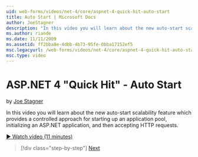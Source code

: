 ```yaml
---
uid: web-forms/videos/net-4/core/aspnet-4-quick-hit-auto-start
title: Auto Start | Microsoft Docs
author: JoeStagner
description: "In this video you will learn about the new auto-start scalability feature which provides a controlled approach for starting up an application pool, initializ..."
ms.author: riande
ms.date: 11/11/2009
ms.assetid: ff2bba8e-4dbb-4b73-95fe-0bba17152ef5
msc.legacyurl: /web-forms/videos/net-4/core/aspnet-4-quick-hit-auto-start
msc.type: video
---
```

# ASP.NET 4 "Quick Hit" - Auto Start

by [Joe Stagner](https://github.com/JoeStagner)

In this video you will learn about the new auto-start scalability feature which provides a controlled approach for starting up an application pool, initializing an ASP.NET application, and then accepting HTTP requests. 

[&#9654; Watch video (11 minutes)](https://channel9.msdn.com/Blogs/ASP-NET-Site-Videos/aspnet-4-quick-hit-auto-start)

> [!div class="step-by-step"]
> [Next](aspnet-4-quick-hit-clean-webconfig-files.md)
